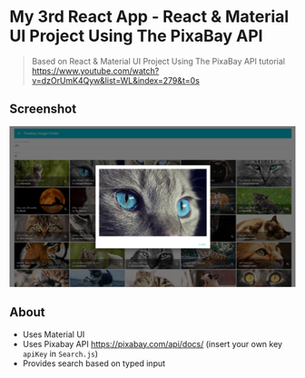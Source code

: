 # My 3rd React App - React & Material UI Project Using The PixaBay API

> Based on React & Material UI Project Using The PixaBay API tutorial https://www.youtube.com/watch?v=dzOrUmK4Qyw&list=WL&index=279&t=0s

## Screenshot
![](app.png)

## About
* Uses Material UI
* Uses Pixabay API https://pixabay.com/api/docs/ (insert your own key `apiKey` in `Search.js`)
* Provides search based on typed input